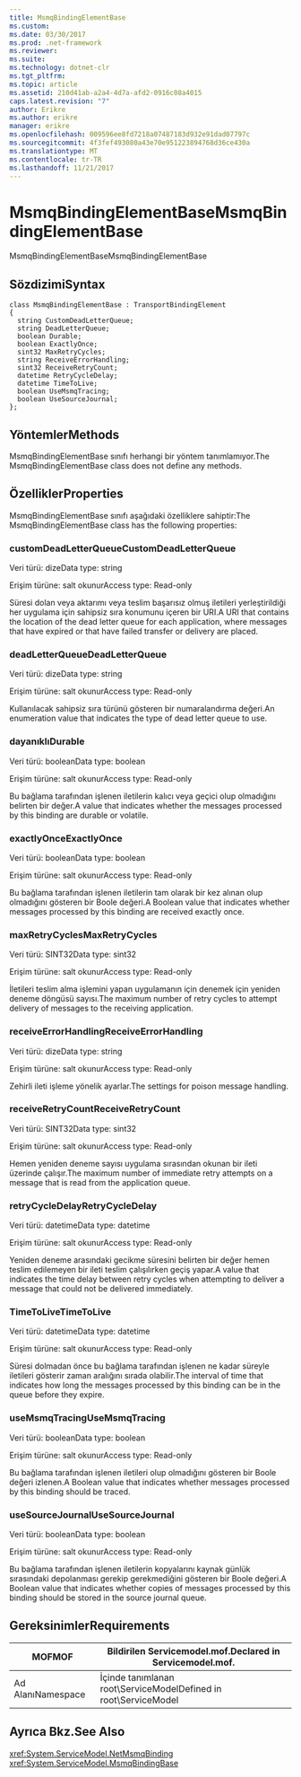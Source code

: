 ```yaml
---
title: MsmqBindingElementBase
ms.custom: 
ms.date: 03/30/2017
ms.prod: .net-framework
ms.reviewer: 
ms.suite: 
ms.technology: dotnet-clr
ms.tgt_pltfrm: 
ms.topic: article
ms.assetid: 210d41ab-a2a4-4d7a-afd2-0916c08a4015
caps.latest.revision: "7"
author: Erikre
ms.author: erikre
manager: erikre
ms.openlocfilehash: 009596ee8fd7218a07487183d932e91dad07797c
ms.sourcegitcommit: 4f3fef493080a43e70e951223894768d36ce430a
ms.translationtype: MT
ms.contentlocale: tr-TR
ms.lasthandoff: 11/21/2017
---
```

# <a name="msmqbindingelementbase"></a><span data-ttu-id="8f9d7-102">MsmqBindingElementBase</span><span class="sxs-lookup"><span data-stu-id="8f9d7-102">MsmqBindingElementBase</span></span>
<span data-ttu-id="8f9d7-103">MsmqBindingElementBase</span><span class="sxs-lookup"><span data-stu-id="8f9d7-103">MsmqBindingElementBase</span></span>  
  
## <a name="syntax"></a><span data-ttu-id="8f9d7-104">Sözdizimi</span><span class="sxs-lookup"><span data-stu-id="8f9d7-104">Syntax</span></span>  
  
```  
class MsmqBindingElementBase : TransportBindingElement  
{  
  string CustomDeadLetterQueue;  
  string DeadLetterQueue;  
  boolean Durable;  
  boolean ExactlyOnce;  
  sint32 MaxRetryCycles;  
  string ReceiveErrorHandling;  
  sint32 ReceiveRetryCount;  
  datetime RetryCycleDelay;  
  datetime TimeToLive;  
  boolean UseMsmqTracing;  
  boolean UseSourceJournal;  
};  
```  
  
## <a name="methods"></a><span data-ttu-id="8f9d7-105">Yöntemler</span><span class="sxs-lookup"><span data-stu-id="8f9d7-105">Methods</span></span>  
 <span data-ttu-id="8f9d7-106">MsmqBindingElementBase sınıfı herhangi bir yöntem tanımlamıyor.</span><span class="sxs-lookup"><span data-stu-id="8f9d7-106">The MsmqBindingElementBase class does not define any methods.</span></span>  
  
## <a name="properties"></a><span data-ttu-id="8f9d7-107">Özellikler</span><span class="sxs-lookup"><span data-stu-id="8f9d7-107">Properties</span></span>  
 <span data-ttu-id="8f9d7-108">MsmqBindingElementBase sınıfı aşağıdaki özelliklere sahiptir:</span><span class="sxs-lookup"><span data-stu-id="8f9d7-108">The MsmqBindingElementBase class has the following properties:</span></span>  
  
### <a name="customdeadletterqueue"></a><span data-ttu-id="8f9d7-109">customDeadLetterQueue</span><span class="sxs-lookup"><span data-stu-id="8f9d7-109">CustomDeadLetterQueue</span></span>  
 <span data-ttu-id="8f9d7-110">Veri türü: dize</span><span class="sxs-lookup"><span data-stu-id="8f9d7-110">Data type: string</span></span>  
  
 <span data-ttu-id="8f9d7-111">Erişim türüne: salt okunur</span><span class="sxs-lookup"><span data-stu-id="8f9d7-111">Access type: Read-only</span></span>  
  
 <span data-ttu-id="8f9d7-112">Süresi dolan veya aktarımı veya teslim başarısız olmuş iletileri yerleştirildiği her uygulama için sahipsiz sıra konumunu içeren bir URI.</span><span class="sxs-lookup"><span data-stu-id="8f9d7-112">A URI that contains the location of the dead letter queue for each application, where messages that have expired or that have failed transfer or delivery are placed.</span></span>  
  
### <a name="deadletterqueue"></a><span data-ttu-id="8f9d7-113">deadLetterQueue</span><span class="sxs-lookup"><span data-stu-id="8f9d7-113">DeadLetterQueue</span></span>  
 <span data-ttu-id="8f9d7-114">Veri türü: dize</span><span class="sxs-lookup"><span data-stu-id="8f9d7-114">Data type: string</span></span>  
  
 <span data-ttu-id="8f9d7-115">Erişim türüne: salt okunur</span><span class="sxs-lookup"><span data-stu-id="8f9d7-115">Access type: Read-only</span></span>  
  
 <span data-ttu-id="8f9d7-116">Kullanılacak sahipsiz sıra türünü gösteren bir numaralandırma değeri.</span><span class="sxs-lookup"><span data-stu-id="8f9d7-116">An enumeration value that indicates the type of dead letter queue to use.</span></span>  
  
### <a name="durable"></a><span data-ttu-id="8f9d7-117">dayanıklı</span><span class="sxs-lookup"><span data-stu-id="8f9d7-117">Durable</span></span>  
 <span data-ttu-id="8f9d7-118">Veri türü: boolean</span><span class="sxs-lookup"><span data-stu-id="8f9d7-118">Data type: boolean</span></span>  
  
 <span data-ttu-id="8f9d7-119">Erişim türüne: salt okunur</span><span class="sxs-lookup"><span data-stu-id="8f9d7-119">Access type: Read-only</span></span>  
  
 <span data-ttu-id="8f9d7-120">Bu bağlama tarafından işlenen iletilerin kalıcı veya geçici olup olmadığını belirten bir değer.</span><span class="sxs-lookup"><span data-stu-id="8f9d7-120">A value that indicates whether the messages processed by this binding are durable or volatile.</span></span>  
  
### <a name="exactlyonce"></a><span data-ttu-id="8f9d7-121">exactlyOnce</span><span class="sxs-lookup"><span data-stu-id="8f9d7-121">ExactlyOnce</span></span>  
 <span data-ttu-id="8f9d7-122">Veri türü: boolean</span><span class="sxs-lookup"><span data-stu-id="8f9d7-122">Data type: boolean</span></span>  
  
 <span data-ttu-id="8f9d7-123">Erişim türüne: salt okunur</span><span class="sxs-lookup"><span data-stu-id="8f9d7-123">Access type: Read-only</span></span>  
  
 <span data-ttu-id="8f9d7-124">Bu bağlama tarafından işlenen iletilerin tam olarak bir kez alınan olup olmadığını gösteren bir Boole değeri.</span><span class="sxs-lookup"><span data-stu-id="8f9d7-124">A Boolean value that indicates whether messages processed by this binding are received exactly once.</span></span>  
  
### <a name="maxretrycycles"></a><span data-ttu-id="8f9d7-125">maxRetryCycles</span><span class="sxs-lookup"><span data-stu-id="8f9d7-125">MaxRetryCycles</span></span>  
 <span data-ttu-id="8f9d7-126">Veri türü: SINT32</span><span class="sxs-lookup"><span data-stu-id="8f9d7-126">Data type: sint32</span></span>  
  
 <span data-ttu-id="8f9d7-127">Erişim türüne: salt okunur</span><span class="sxs-lookup"><span data-stu-id="8f9d7-127">Access type: Read-only</span></span>  
  
 <span data-ttu-id="8f9d7-128">İletileri teslim alma işlemini yapan uygulamanın için denemek için yeniden deneme döngüsü sayısı.</span><span class="sxs-lookup"><span data-stu-id="8f9d7-128">The maximum number of retry cycles to attempt delivery of messages to the receiving application.</span></span>  
  
### <a name="receiveerrorhandling"></a><span data-ttu-id="8f9d7-129">receiveErrorHandling</span><span class="sxs-lookup"><span data-stu-id="8f9d7-129">ReceiveErrorHandling</span></span>  
 <span data-ttu-id="8f9d7-130">Veri türü: dize</span><span class="sxs-lookup"><span data-stu-id="8f9d7-130">Data type: string</span></span>  
  
 <span data-ttu-id="8f9d7-131">Erişim türüne: salt okunur</span><span class="sxs-lookup"><span data-stu-id="8f9d7-131">Access type: Read-only</span></span>  
  
 <span data-ttu-id="8f9d7-132">Zehirli ileti işleme yönelik ayarlar.</span><span class="sxs-lookup"><span data-stu-id="8f9d7-132">The settings for poison message handling.</span></span>  
  
### <a name="receiveretrycount"></a><span data-ttu-id="8f9d7-133">receiveRetryCount</span><span class="sxs-lookup"><span data-stu-id="8f9d7-133">ReceiveRetryCount</span></span>  
 <span data-ttu-id="8f9d7-134">Veri türü: SINT32</span><span class="sxs-lookup"><span data-stu-id="8f9d7-134">Data type: sint32</span></span>  
  
 <span data-ttu-id="8f9d7-135">Erişim türüne: salt okunur</span><span class="sxs-lookup"><span data-stu-id="8f9d7-135">Access type: Read-only</span></span>  
  
 <span data-ttu-id="8f9d7-136">Hemen yeniden deneme sayısı uygulama sırasından okunan bir ileti üzerinde çalışır.</span><span class="sxs-lookup"><span data-stu-id="8f9d7-136">The maximum number of immediate retry attempts on a message that is read from the application queue.</span></span>  
  
### <a name="retrycycledelay"></a><span data-ttu-id="8f9d7-137">retryCycleDelay</span><span class="sxs-lookup"><span data-stu-id="8f9d7-137">RetryCycleDelay</span></span>  
 <span data-ttu-id="8f9d7-138">Veri türü: datetime</span><span class="sxs-lookup"><span data-stu-id="8f9d7-138">Data type: datetime</span></span>  
  
 <span data-ttu-id="8f9d7-139">Erişim türüne: salt okunur</span><span class="sxs-lookup"><span data-stu-id="8f9d7-139">Access type: Read-only</span></span>  
  
 <span data-ttu-id="8f9d7-140">Yeniden deneme arasındaki gecikme süresini belirten bir değer hemen teslim edilemeyen bir ileti teslim çalışılırken geçiş yapar.</span><span class="sxs-lookup"><span data-stu-id="8f9d7-140">A value that indicates the time delay between retry cycles when attempting to deliver a message that could not be delivered immediately.</span></span>  
  
### <a name="timetolive"></a><span data-ttu-id="8f9d7-141">TimeToLive</span><span class="sxs-lookup"><span data-stu-id="8f9d7-141">TimeToLive</span></span>  
 <span data-ttu-id="8f9d7-142">Veri türü: datetime</span><span class="sxs-lookup"><span data-stu-id="8f9d7-142">Data type: datetime</span></span>  
  
 <span data-ttu-id="8f9d7-143">Erişim türüne: salt okunur</span><span class="sxs-lookup"><span data-stu-id="8f9d7-143">Access type: Read-only</span></span>  
  
 <span data-ttu-id="8f9d7-144">Süresi dolmadan önce bu bağlama tarafından işlenen ne kadar süreyle iletileri gösterir zaman aralığını sırada olabilir.</span><span class="sxs-lookup"><span data-stu-id="8f9d7-144">The interval of time that indicates how long the messages processed by this binding can be in the queue before they expire.</span></span>  
  
### <a name="usemsmqtracing"></a><span data-ttu-id="8f9d7-145">useMsmqTracing</span><span class="sxs-lookup"><span data-stu-id="8f9d7-145">UseMsmqTracing</span></span>  
 <span data-ttu-id="8f9d7-146">Veri türü: boolean</span><span class="sxs-lookup"><span data-stu-id="8f9d7-146">Data type: boolean</span></span>  
  
 <span data-ttu-id="8f9d7-147">Erişim türüne: salt okunur</span><span class="sxs-lookup"><span data-stu-id="8f9d7-147">Access type: Read-only</span></span>  
  
 <span data-ttu-id="8f9d7-148">Bu bağlama tarafından işlenen iletileri olup olmadığını gösteren bir Boole değeri izlenen.</span><span class="sxs-lookup"><span data-stu-id="8f9d7-148">A Boolean value that indicates whether messages processed by this binding should be traced.</span></span>  
  
### <a name="usesourcejournal"></a><span data-ttu-id="8f9d7-149">useSourceJournal</span><span class="sxs-lookup"><span data-stu-id="8f9d7-149">UseSourceJournal</span></span>  
 <span data-ttu-id="8f9d7-150">Veri türü: boolean</span><span class="sxs-lookup"><span data-stu-id="8f9d7-150">Data type: boolean</span></span>  
  
 <span data-ttu-id="8f9d7-151">Erişim türüne: salt okunur</span><span class="sxs-lookup"><span data-stu-id="8f9d7-151">Access type: Read-only</span></span>  
  
 <span data-ttu-id="8f9d7-152">Bu bağlama tarafından işlenen iletilerin kopyalarını kaynak günlük sırasındaki depolanması gerekip gerekmediğini gösteren bir Boole değeri.</span><span class="sxs-lookup"><span data-stu-id="8f9d7-152">A Boolean value that indicates whether copies of messages processed by this binding should be stored in the source journal queue.</span></span>  
  
## <a name="requirements"></a><span data-ttu-id="8f9d7-153">Gereksinimler</span><span class="sxs-lookup"><span data-stu-id="8f9d7-153">Requirements</span></span>  
  
|<span data-ttu-id="8f9d7-154">MOF</span><span class="sxs-lookup"><span data-stu-id="8f9d7-154">MOF</span></span>|<span data-ttu-id="8f9d7-155">Bildirilen Servicemodel.mof.</span><span class="sxs-lookup"><span data-stu-id="8f9d7-155">Declared in Servicemodel.mof.</span></span>|  
|---------|-----------------------------------|  
|<span data-ttu-id="8f9d7-156">Ad Alanı</span><span class="sxs-lookup"><span data-stu-id="8f9d7-156">Namespace</span></span>|<span data-ttu-id="8f9d7-157">İçinde tanımlanan root\ServiceModel</span><span class="sxs-lookup"><span data-stu-id="8f9d7-157">Defined in root\ServiceModel</span></span>|  
  
## <a name="see-also"></a><span data-ttu-id="8f9d7-158">Ayrıca Bkz.</span><span class="sxs-lookup"><span data-stu-id="8f9d7-158">See Also</span></span>  
 <xref:System.ServiceModel.NetMsmqBinding>  
 <xref:System.ServiceModel.MsmqBindingBase>
